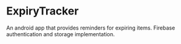 # ExpiryTracker
An android app that provides reminders for expiring items. Firebase authentication and storage implementation.
